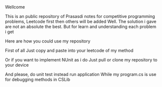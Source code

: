 Wellcome

This is an public repository of Prasasdi notes for competitive programming problems, Leetcode first then others will be added
Well. The solution i gave are not an absolute the best. But for learn and understanding each problem i get 

Here are how you could use my repository

First of all
Just copy and paste into your leetcode of my method

Or if you want to implement NUnit as i do
Just pull or clone my repository to your device

And please, do unit test instead run application
While my program.cs is use for debugging methods in CSLib
